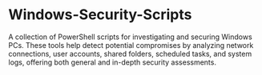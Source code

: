 # Windows-Security-Scripts
A collection of PowerShell scripts for investigating and securing Windows PCs. These tools help detect potential compromises by analyzing network connections, user accounts, shared folders, scheduled tasks, and system logs, offering both general and in-depth security assessments.
